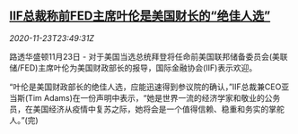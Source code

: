 <!--1606175720000-->
[IIF总裁称前FED主席叶伦是美国财长的“绝佳人选”](https://cn.reuters.com/article/yellen-usa-1123-mon-idCNKBS283360)
------

<div><i>2020-11-23T23:49:31Z</i></div><p>路透华盛顿11月23日 - 对于美国当选总统拜登将任命前美国联邦储备委员会(美联储/FED)主席叶伦为美国财政部长的报导，国际金融协会(IIF)表示欢迎。</p><p>“叶伦是美国财政部长的绝佳人选，应能迅速得到参议院的确认，”IIF总裁兼CEO亚当斯(Tim Adams)在一份声明中表示，“她是世界一流的经济学家和敬业的公务员，在美国经济从疫情中复苏之际，她将会是一个值得信赖、稳重和务实的掌舵人。”(完)</p>
